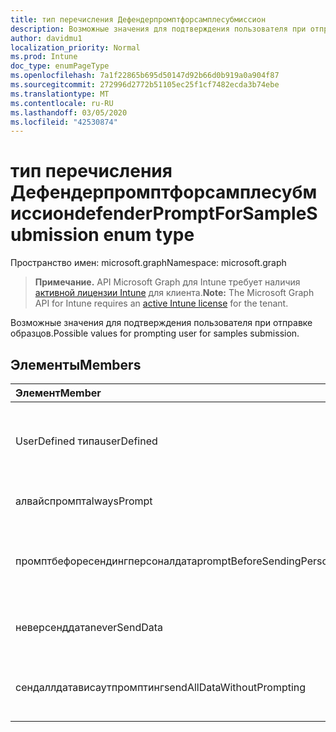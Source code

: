 ```yaml
---
title: тип перечисления Дефендерпромптфорсамплесубмиссион
description: Возможные значения для подтверждения пользователя при отправке образцов.
author: davidmu1
localization_priority: Normal
ms.prod: Intune
doc_type: enumPageType
ms.openlocfilehash: 7a1f22865b695d50147d92b66d0b919a0a904f87
ms.sourcegitcommit: 272996d2772b51105ec25f1cf7482ecda3b74ebe
ms.translationtype: MT
ms.contentlocale: ru-RU
ms.lasthandoff: 03/05/2020
ms.locfileid: "42530874"
---
```

# <a name="defenderpromptforsamplesubmission-enum-type"></a><span data-ttu-id="df453-103">тип перечисления Дефендерпромптфорсамплесубмиссион</span><span class="sxs-lookup"><span data-stu-id="df453-103">defenderPromptForSampleSubmission enum type</span></span>

<span data-ttu-id="df453-104">Пространство имен: microsoft.graph</span><span class="sxs-lookup"><span data-stu-id="df453-104">Namespace: microsoft.graph</span></span>

> <span data-ttu-id="df453-105">**Примечание.** API Microsoft Graph для Intune требует наличия [активной лицензии Intune](https://go.microsoft.com/fwlink/?linkid=839381) для клиента.</span><span class="sxs-lookup"><span data-stu-id="df453-105">**Note:** The Microsoft Graph API for Intune requires an [active Intune license](https://go.microsoft.com/fwlink/?linkid=839381) for the tenant.</span></span>

<span data-ttu-id="df453-106">Возможные значения для подтверждения пользователя при отправке образцов.</span><span class="sxs-lookup"><span data-stu-id="df453-106">Possible values for prompting user for samples submission.</span></span>

## <a name="members"></a><span data-ttu-id="df453-107">Элементы</span><span class="sxs-lookup"><span data-stu-id="df453-107">Members</span></span>
|<span data-ttu-id="df453-108">Элемент</span><span class="sxs-lookup"><span data-stu-id="df453-108">Member</span></span>|<span data-ttu-id="df453-109">Значение</span><span class="sxs-lookup"><span data-stu-id="df453-109">Value</span></span>|<span data-ttu-id="df453-110">Описание</span><span class="sxs-lookup"><span data-stu-id="df453-110">Description</span></span>|
|:---|:---|:---|
|<span data-ttu-id="df453-111">UserDefined типа</span><span class="sxs-lookup"><span data-stu-id="df453-111">userDefined</span></span>|<span data-ttu-id="df453-112">нуль</span><span class="sxs-lookup"><span data-stu-id="df453-112">0</span></span>|<span data-ttu-id="df453-113">Пользователь определен, значение по умолчанию, без намерения.</span><span class="sxs-lookup"><span data-stu-id="df453-113">User Defined, default value, no intent.</span></span>|
|<span data-ttu-id="df453-114">алвайспромпт</span><span class="sxs-lookup"><span data-stu-id="df453-114">alwaysPrompt</span></span>|<span data-ttu-id="df453-115">1 </span><span class="sxs-lookup"><span data-stu-id="df453-115">1</span></span>|<span data-ttu-id="df453-116">Всегда запрашивать.</span><span class="sxs-lookup"><span data-stu-id="df453-116">Always prompt.</span></span>|
|<span data-ttu-id="df453-117">промптбефоресендингперсоналдата</span><span class="sxs-lookup"><span data-stu-id="df453-117">promptBeforeSendingPersonalData</span></span>|<span data-ttu-id="df453-118">2 </span><span class="sxs-lookup"><span data-stu-id="df453-118">2</span></span>|<span data-ttu-id="df453-119">Выдавать запрос перед отправкой персональных данных.</span><span class="sxs-lookup"><span data-stu-id="df453-119">Prompt before sending personal data.</span></span>|
|<span data-ttu-id="df453-120">неверсенддата</span><span class="sxs-lookup"><span data-stu-id="df453-120">neverSendData</span></span>|<span data-ttu-id="df453-121">3 </span><span class="sxs-lookup"><span data-stu-id="df453-121">3</span></span>|<span data-ttu-id="df453-122">Никогда не отправлять данные.</span><span class="sxs-lookup"><span data-stu-id="df453-122">Never send data.</span></span>|
|<span data-ttu-id="df453-123">сендаллдатависаутпромптинг</span><span class="sxs-lookup"><span data-stu-id="df453-123">sendAllDataWithoutPrompting</span></span>|<span data-ttu-id="df453-124">4 </span><span class="sxs-lookup"><span data-stu-id="df453-124">4</span></span>|<span data-ttu-id="df453-125">Отправлять все данные без выдачи запросов.</span><span class="sxs-lookup"><span data-stu-id="df453-125">Send all data without prompting.</span></span>|




